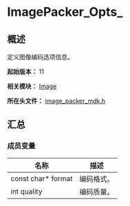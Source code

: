 # ImagePacker_Opts_
<!--Kit: Image Kit-->
<!--Subsystem: Multimedia-->
<!--Owner: @aulight02-->
<!--Designer: @liyang_bryan-->
<!--Tester: @xchaosioda-->
<!--Adviser: @zengyawen-->

## 概述

定义图像编码选项信息。

**起始版本：** 11

**相关模块：** [Image](capi-image.md)

**所在头文件：** [image_packer_mdk.h](capi-image-packer-mdk-h.md)

## 汇总

### 成员变量

| 名称 | 描述 |
| -- | -- |
| const char* format | 编码格式。 |
| int quality | 编码质量。 |
